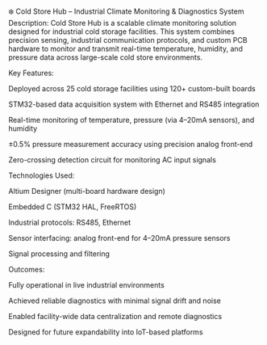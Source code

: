 ❄️ Cold Store Hub – Industrial Climate Monitoring & Diagnostics System
Description:
Cold Store Hub is a scalable climate monitoring solution designed for industrial cold storage facilities. This system combines precision sensing, industrial communication protocols, and custom PCB hardware to monitor and transmit real-time temperature, humidity, and pressure data across large-scale cold store environments.

Key Features:

Deployed across 25 cold storage facilities using 120+ custom-built boards

STM32-based data acquisition system with Ethernet and RS485 integration

Real-time monitoring of temperature, pressure (via 4–20mA sensors), and humidity

±0.5% pressure measurement accuracy using precision analog front-end

Zero-crossing detection circuit for monitoring AC input signals

Technologies Used:

Altium Designer (multi-board hardware design)

Embedded C (STM32 HAL, FreeRTOS)

Industrial protocols: RS485, Ethernet

Sensor interfacing: analog front-end for 4–20mA pressure sensors

Signal processing and filtering

Outcomes:

Fully operational in live industrial environments

Achieved reliable diagnostics with minimal signal drift and noise

Enabled facility-wide data centralization and remote diagnostics

Designed for future expandability into IoT-based platforms

